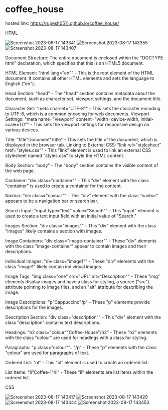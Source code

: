 # coffee_house
hosted link: https://rupesh0511.github.io/coffee_house/

HTML


![Screenshot 2023-08-17 143341](https://github.com/rupesh0511/coffee_house/assets/69234169/8e442a9a-264d-4b32-aa19-5be41f8a77ef)
![Screenshot 2023-08-17 143355](https://github.com/rupesh0511/coffee_house/assets/69234169/23b589cf-b231-425b-b631-9e315d48364f)
![Screenshot 2023-08-17 143407](https://github.com/rupesh0511/coffee_house/assets/69234169/1a622d06-ff6a-435b-980b-2bd1483c274b)

Document Structure: The entire document is enclosed within the "DOCTYPE html" declaration, which specifies that this is an HTML5 document.



HTML Element: "html lang="en"" - This is the root element of the HTML document. It contains all other HTML elements and sets the language to English ("en").



Head Section: "head" - The "head" section contains metadata about the document, such as character set, viewport settings, and the document title.



Character Set: "meta charset="UTF-8"" - This sets the character encoding to UTF-8, which is a common encoding for web documents.
Viewport Settings: "meta name="viewport" content="width=device-width, initial-scale=1.0"" - This sets the viewport settings for responsive design on various devices.


Title: "title"Document"/title" - This sets the title of the document, which is displayed in the browser tab.
Linking to External CSS: "link rel="stylesheet" href="styles.css"" - This "link" element is used to link an external CSS stylesheet named "styles.css" to style the HTML content.



Body Section: "body" - The "body" section contains the visible content of the web page.



Container: "div class="container"" - This "div" element with the class "container" is used to create a container for the content.



Navbar: "div class="navbar"" - This "div" element with the class "navbar" appears to be a navigation bar or search bar.



Search Input: "input type="text" value="Search"" - This "input" element is used to create a text input field with an initial value of "Search."


Images Section: "div class="images"" - This "div" element with the class "images" likely contains a section with images.



Image Containers: "div class="image-container"" - These "div" elements with the class "image-container" appear to contain images and their descriptions.



Individual Images: "div class="image1"" - These "div" elements with the class "image1" likely contain individual images.



Image Tags: "img class="one" src="URL" alt="Description"" - These "img" elements display images and have a class for styling, a source ("src") attribute pointing to image files, and an "alt" attribute for describing the image.


Image Descriptions: "p"Cappuccino"/p" - These "p" elements provide descriptions for the images.



Description Section: "div class="description"" - This "div" element with the class "description" contains text descriptions.



Headings: "h2 class="colour""Coffee-House"/h2" - These "h2" elements with the class "colour" are used for headings with a class for styling.



Paragraphs: "p class="colour""..."/p" - These "p" elements with the class "colour" are used for paragraphs of text.



Ordered List: "ol" - This "ol" element is used to create an ordered list.



List Items: "li"Coffee-1"/li" - These "li" elements are list items within the ordered list.

CSS


![Screenshot 2023-08-17 143417](https://github.com/rupesh0511/coffee_house/assets/69234169/c35a619f-a099-43d1-94c4-95746faf19dc)
![Screenshot 2023-08-17 143429](https://github.com/rupesh0511/coffee_house/assets/69234169/e33807d7-7e98-40ab-b850-7c13c034e212)
![Screenshot 2023-08-17 143444](https://github.com/rupesh0511/coffee_house/assets/69234169/b5bf227a-8b7c-4677-9aac-e01b689ff25e)
![Screenshot 2023-08-17 143453](https://github.com/rupesh0511/coffee_house/assets/69234169/0230cea5-9d0a-4373-8c37-a32d45a54fb9)
